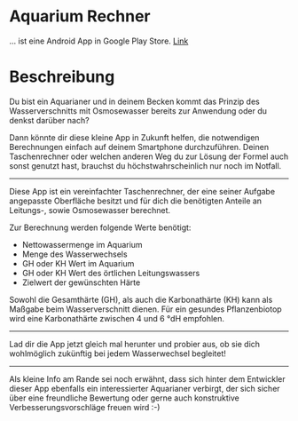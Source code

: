 # Aquarium Rechner
... ist eine Android App in Google Play Store. [Link](https://play.google.com/store/apps/details?id=de.makroground.aquariumrechner_wasserverschneiden)

# Beschreibung
Du bist ein Aquarianer und in deinem Becken kommt das Prinzip des Wasserverschnitts mit Osmosewasser bereits zur Anwendung oder du denkst darüber nach? 

Dann könnte dir diese kleine App in Zukunft helfen, die notwendigen Berechnungen einfach auf deinem Smartphone durchzuführen. Deinen Taschenrechner oder welchen anderen Weg du zur Lösung der Formel auch sonst genutzt hast, brauchst du höchstwahrscheinlich nur noch im Notfall.


--------------------------------------------------


Diese App ist ein vereinfachter Taschenrechner, der eine seiner Aufgabe angepasste Oberfläche besitzt und für dich die benötigten Anteile an Leitungs-, sowie Osmosewasser berechnet.


Zur Berechnung werden folgende Werte benötigt:

 - Nettowassermenge im Aquarium
 - Menge des Wasserwechsels
 - GH oder KH Wert im Aquarium
 - GH oder KH Wert des örtlichen Leitungswassers
 - Zielwert der gewünschten Härte


Sowohl die Gesamthärte (GH), als auch die Karbonathärte (KH) kann als Maßgabe beim Wasserverschnitt dienen. Für ein gesundes Pflanzenbiotop wird eine Karbonathärte zwischen 4 und 6 °dH empfohlen.


--------------------------------------------------


Lad dir die App jetzt gleich mal herunter und probier aus, ob sie dich wohlmöglich zukünftig bei jedem Wasserwechsel begleitet!


--------------------------------------------------


Als kleine Info am Rande sei noch erwähnt, dass sich hinter dem Entwickler dieser App ebenfalls ein interessierter Aquarianer verbirgt, der sich sicher über eine freundliche Bewertung oder gerne auch konstruktive Verbesserungsvorschläge freuen wird :-)
